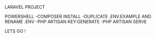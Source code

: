 LARAVEL PROJECT

POWERSHELL
-COMPOSER INSTALL
-DUPLICATE .ENV.EXAMPLE AND RENAME .ENV
-PHP ARTISAN KEY:GENERATE
-PHP ARTISAN SERVE

LETS GO !
